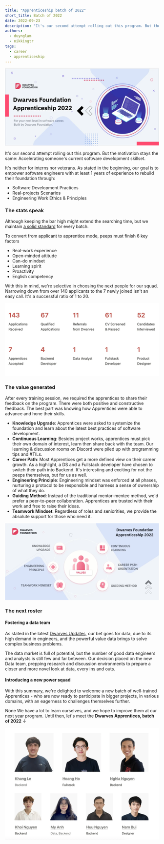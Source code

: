 ```yaml
---
title: "Apprenticeship batch of 2022"
short_title: Batch of 2022
date: 2022-09-23
description: "It's our second attempt rolling out this program. But the motivation stays the same: Accelerating someone's current software development skillset."
authors:
  - duynglam
  - nikkingtr
tags:
  - career
  - apprenticeship
---
```


![Dwarves Foundation Apprenticeship program banner showing a group of apprentices](assets/apprenticeship-banner.webp)

It's our second attempt rolling out this program. But the motivation stays the same: Accelerating someone's current software development skillset.

It's neither for interns nor veterans. As stated in the beginning, our goal is to empower software engineers with at least 1 years of experience to rebuild their foundation through:

- Software Development Practices
- Real-projects Scenarios
- Engineering Work Ethics & Principles

### The stats speak

Although keeping the bar high might extend the searching time, but we maintain [a solid standard]() for every batch.

To convert from applicant to apprentice mode, peeps must finish 6 key factors

- Real-work experience
- Open-minded attitude
- Can-do mindset
- Learning spirit
- Proactivity
- English competency

With this in mind, we're selective in choosing the next people for our squad. Narrowing down from over 140 applicants to the 7 newly joined isn't an easy call. It's a successful ratio of 1 to 20.

![Apprenticeship application ratio chart showing 1:20 success rate](assets/apprenticeship-ratio.webp)

### The value generated

After every training session, we required the apprentices to share their feedback on the program. There were both positive and constructive feedback. The best part was knowing how Apprentices were able to advance and hone their skills.

- **Knowledge Upgrade**: Apprentices were asked to systemize the foundation and learn about the latest best practices of software development.
- **Continuous Learning**: Besides project works, apprentices must pick their own domain of interest, learn then share back with the team. Our learning & discussion rooms on Discord were piled up with programming tips and #TILs.
- **Career Path**: Most Apprentices get a more defined view on their career growth. As a highlight, a DS and a Fullstack developer have chosen to switch their path into Backend. It's interesting and exciting for not the peeps themselves, but for us as well.
- **Engineering Principle**: Engineering mindset was enforced at all phases, nurturing a protocol to be responsible and harness a sense of ownership of what they do.
- **Guiding Method**: Instead of the traditional mentor-mentee method, we'd prefer a peer-to-peer collaboration. Apprentices are trusted with their work and free to raise their ideas.
- **Teamwork Mindset**: Regardless of roles and seniorities, we provide the absolute support for those who need it.

![Apprentices working together during a training session](assets/apprenticeship-training.webp)

### The next roster

#### Fostering a data team

As stated in the latest [Dwarves Updates](https://memo.d.foundation), our bet goes for data, due to its high demand in engineers, and the powerful value data brings to solve complex business problems.

The data market is full of potential, but the number of good data engineers and analysts is still few and far between. Our decision placed on the new Data team, prepping research and discussion environments to prepare a closer and more novel look at data, every ins and outs.

#### Introducing a new power squad

With this summary, we're delighted to welcome a new batch of well-trained Apprentices - who are now ready to participate in bigger projects, in various domains, with an eagerness to challenges themselves further.

None We have a lot to learn ourselves, and we hope to improve them at our next year program. Until then, let's meet the **Dwarves Apprentices, batch of 2022** ↓

![Portraits of the 2022 apprentice cohort members](assets/apprenticeship-members.webp)
